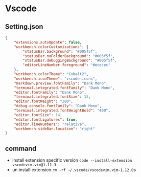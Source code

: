# Vscode 

## Setting.json
```JSON
{
    "extensions.autoUpdate": false,
    "workbench.colorCustomizations": {
        "statusBar.background": "#005f5f",
        "statusBar.noFolderBackground": "#005f5f",
        "statusBar.debuggingBackground": "#005f5f",
        "editorLineNumber.foreground": "#ececec"
    },
    "workbench.colorTheme": "Cobalt2",
    "workbench.iconTheme": "vscode-icons",
    "markdown.preview.fontFamily": "Dank Mono",
    "terminal.integrated.fontFamily": "Dank Mono",
    "editor.fontFamily": "Dank Mono",
    "terminal.integrated.fontSize": 15,
    "editor.fontWeight": "300",
    "debug.console.fontFamily": "Dank Mono",
    "terminal.integrated.fontWeightBold": "400",
    "editor.fontSize": 14,
    "editor.fontLigatures": true,
    "editor.lineNumbers": "relative",
    "workbench.sideBar.location": "right"
}
```

## command
- install extension specific version `code --install-extension vscodevim.vim@1.11.3`
- un install extension `rm -rf ~/.vscode/vscodevim.vim-1.12.0`s